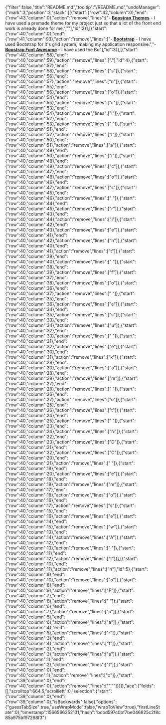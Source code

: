 {"filter":false,"title":"README.md","tooltip":"/README.md","undoManager":{"mark":3,"position":3,"stack":[[{"start":{"row":42,"column":0},"end":{"row":43,"column":0},"action":"remove","lines":["- **[Boostrap Themes](https://startbootstrap.com/themes/clean-blog/)** - I have used a premade theme for my project just so that a lot of the front end work is already done for me.",""],"id":2}],[{"start":{"row":40,"column":0},"end":{"row":41,"column":93},"action":"remove","lines":["- **[Bootstrap](https://getbootstrap.com/docs/3.3/getting-started/)** - I have used Bootstrap for it's grid system, making my application responsive.","- **[Boostrap Font Awesome](https://www.bootstrapcdn.com/fontawesome/)** - I have used the Bo"],"id":3}],[{"start":{"row":40,"column":58},"end":{"row":40,"column":59},"action":"remove","lines":["."],"id":4},{"start":{"row":40,"column":57},"end":{"row":40,"column":58},"action":"remove","lines":["s"]},{"start":{"row":40,"column":56},"end":{"row":40,"column":57},"action":"remove","lines":["n"]},{"start":{"row":40,"column":55},"end":{"row":40,"column":56},"action":"remove","lines":["o"]},{"start":{"row":40,"column":54},"end":{"row":40,"column":55},"action":"remove","lines":["c"]},{"start":{"row":40,"column":53},"end":{"row":40,"column":54},"action":"remove","lines":["i"]},{"start":{"row":40,"column":52},"end":{"row":40,"column":53},"action":"remove","lines":[" "]},{"start":{"row":40,"column":51},"end":{"row":40,"column":52},"action":"remove","lines":["l"]},{"start":{"row":40,"column":50},"end":{"row":40,"column":51},"action":"remove","lines":["a"]},{"start":{"row":40,"column":49},"end":{"row":40,"column":50},"action":"remove","lines":["i"]},{"start":{"row":40,"column":48},"end":{"row":40,"column":49},"action":"remove","lines":["c"]},{"start":{"row":40,"column":47},"end":{"row":40,"column":48},"action":"remove","lines":["o"]},{"start":{"row":40,"column":46},"end":{"row":40,"column":47},"action":"remove","lines":["s"]},{"start":{"row":40,"column":45},"end":{"row":40,"column":46},"action":"remove","lines":[" "]},{"start":{"row":40,"column":44},"end":{"row":40,"column":45},"action":"remove","lines":["r"]},{"start":{"row":40,"column":43},"end":{"row":40,"column":44},"action":"remove","lines":["i"]},{"start":{"row":40,"column":42},"end":{"row":40,"column":43},"action":"remove","lines":["e"]},{"start":{"row":40,"column":41},"end":{"row":40,"column":42},"action":"remove","lines":["h"]},{"start":{"row":40,"column":40},"end":{"row":40,"column":41},"action":"remove","lines":["t"]},{"start":{"row":40,"column":39},"end":{"row":40,"column":40},"action":"remove","lines":[" "]},{"start":{"row":40,"column":38},"end":{"row":40,"column":39},"action":"remove","lines":["f"]},{"start":{"row":40,"column":37},"end":{"row":40,"column":38},"action":"remove","lines":["o"]},{"start":{"row":40,"column":36},"end":{"row":40,"column":37},"action":"remove","lines":[" "]},{"start":{"row":40,"column":35},"end":{"row":40,"column":36},"action":"remove","lines":["e"]},{"start":{"row":40,"column":34},"end":{"row":40,"column":35},"action":"remove","lines":["s"]},{"start":{"row":40,"column":33},"end":{"row":40,"column":34},"action":"remove","lines":["u"]},{"start":{"row":40,"column":32},"end":{"row":40,"column":33},"action":"remove","lines":[" "]},{"start":{"row":40,"column":31},"end":{"row":40,"column":32},"action":"remove","lines":["e"]},{"start":{"row":40,"column":30},"end":{"row":40,"column":31},"action":"remove","lines":["k"]},{"start":{"row":40,"column":29},"end":{"row":40,"column":30},"action":"remove","lines":["a"]},{"start":{"row":40,"column":28},"end":{"row":40,"column":29},"action":"remove","lines":["m"]},{"start":{"row":40,"column":27},"end":{"row":40,"column":28},"action":"remove","lines":[" "]},{"start":{"row":40,"column":26},"end":{"row":40,"column":27},"action":"remove","lines":["o"]},{"start":{"row":40,"column":25},"end":{"row":40,"column":26},"action":"remove","lines":["t"]},{"start":{"row":40,"column":24},"end":{"row":40,"column":25},"action":"remove","lines":[" "]},{"start":{"row":40,"column":23},"end":{"row":40,"column":24},"action":"remove","lines":["N"]},{"start":{"row":40,"column":22},"end":{"row":40,"column":23},"action":"remove","lines":["D"]},{"start":{"row":40,"column":21},"end":{"row":40,"column":22},"action":"remove","lines":["C"]},{"start":{"row":40,"column":20},"end":{"row":40,"column":21},"action":"remove","lines":[" "]},{"start":{"row":40,"column":19},"end":{"row":40,"column":20},"action":"remove","lines":["e"]},{"start":{"row":40,"column":18},"end":{"row":40,"column":19},"action":"remove","lines":["m"]},{"start":{"row":40,"column":17},"end":{"row":40,"column":18},"action":"remove","lines":["o"]},{"start":{"row":40,"column":16},"end":{"row":40,"column":17},"action":"remove","lines":["s"]},{"start":{"row":40,"column":15},"end":{"row":40,"column":16},"action":"remove","lines":["e"]},{"start":{"row":40,"column":14},"end":{"row":40,"column":15},"action":"remove","lines":["w"]},{"start":{"row":40,"column":13},"end":{"row":40,"column":14},"action":"remove","lines":["A"]},{"start":{"row":40,"column":12},"end":{"row":40,"column":13},"action":"remove","lines":[" "]},{"start":{"row":40,"column":11},"end":{"row":40,"column":12},"action":"remove","lines":["t"]}],[{"start":{"row":40,"column":10},"end":{"row":40,"column":11},"action":"remove","lines":["n"],"id":5},{"start":{"row":40,"column":9},"end":{"row":40,"column":10},"action":"remove","lines":["o"]},{"start":{"row":40,"column":8},"end":{"row":40,"column":9},"action":"remove","lines":["F"]},{"start":{"row":40,"column":7},"end":{"row":40,"column":8},"action":"remove","lines":[" "]},{"start":{"row":40,"column":6},"end":{"row":40,"column":7},"action":"remove","lines":["p"]},{"start":{"row":40,"column":5},"end":{"row":40,"column":6},"action":"remove","lines":["a"]},{"start":{"row":40,"column":4},"end":{"row":40,"column":5},"action":"remove","lines":["r"]},{"start":{"row":40,"column":3},"end":{"row":40,"column":4},"action":"remove","lines":["t"]},{"start":{"row":40,"column":2},"end":{"row":40,"column":3},"action":"remove","lines":["s"]},{"start":{"row":40,"column":1},"end":{"row":40,"column":2},"action":"remove","lines":["t"]},{"start":{"row":40,"column":0},"end":{"row":40,"column":1},"action":"remove","lines":["o"]},{"start":{"row":39,"column":0},"end":{"row":40,"column":0},"action":"remove","lines":["",""]}]]},"ace":{"folds":[],"scrolltop":664.5,"scrollleft":0,"selection":{"start":{"row":39,"column":0},"end":{"row":39,"column":0},"isBackwards":false},"options":{"guessTabSize":true,"useWrapMode":false,"wrapToView":true},"firstLineState":0},"timestamp":1566566352131,"hash":"bcbd597c0bf7be046825c2f8c85a975bf97268f3"}